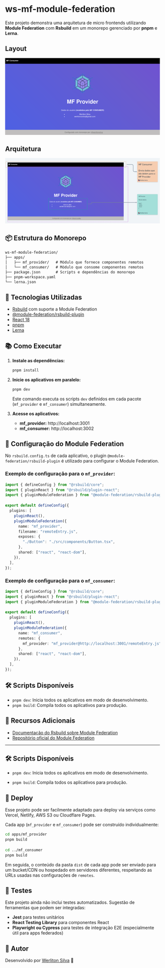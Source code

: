 # ws-mf-module-federation

Este projeto demonstra uma arquitetura de micro frontends utilizando **Module Federation** com **Rsbuild** em um monorepo gerenciado por **pnpm** e **Lerna**.

## Layout

![Layout](./assets/screen.png)

## Arquitetura

![Layout](./assets/arch.png)

## 📦 Estrutura do Monorepo

```
ws-mf-module-federation/
├── apps/
│   ├── mf_provider/   # Módulo que fornece componentes remotos
│   └── mf_consumer/   # Módulo que consome componentes remotos
├── package.json       # Scripts e dependências do monorepo
├── pnpm-workspace.yaml
└── lerna.json
```

## 🚀 Tecnologias Utilizadas

- [Rsbuild](https://rsbuild.dev) com suporte a Module Federation
- [@module-federation/rsbuild-plugin](https://www.npmjs.com/package/@module-federation/rsbuild-plugin)
- [React 18](https://reactjs.org)
- [pnpm](https://pnpm.io)
- [Lerna](https://lerna.js.org)

## 📚 Como Executar

1. **Instale as dependências:**

   ```bash
   pnpm install
   ```

2. **Inicie os aplicativos em paralelo:**

   ```bash
   pnpm dev
   ```

   Este comando executa os scripts `dev` definidos em cada pacote (`mf_provider` e `mf_consumer`) simultaneamente.

3. **Acesse os aplicativos:**

   - **mf_provider:** http://localhost:3001
   - **mf_consumer:** http://localhost:3002

## 🧩 Configuração do Module Federation

No `rsbuild.config.ts` de cada aplicativo, o plugin `@module-federation/rsbuild-plugin` é utilizado para configurar o Module Federation.

### Exemplo de configuração para o `mf_provider`:

```ts
import { defineConfig } from "@rsbuild/core";
import { pluginReact } from "@rsbuild/plugin-react";
import { pluginModuleFederation } from "@module-federation/rsbuild-plugin";

export default defineConfig({
  plugins: [
    pluginReact(),
    pluginModuleFederation({
      name: "mf_provider",
      filename: "remoteEntry.js",
      exposes: {
        "./Button": "./src/components/Button.tsx",
      },
      shared: ["react", "react-dom"],
    }),
  ],
});
```

### Exemplo de configuração para o `mf_consumer`:

```ts
import { defineConfig } from "@rsbuild/core";
import { pluginReact } from "@rsbuild/plugin-react";
import { pluginModuleFederation } from "@module-federation/rsbuild-plugin";

export default defineConfig({
  plugins: [
    pluginReact(),
    pluginModuleFederation({
      name: "mf_consumer",
      remotes: {
        mf_provider: "mf_provider@http://localhost:3001/remoteEntry.js",
      },
      shared: ["react", "react-dom"],
    }),
  ],
});
```

## 🛠️ Scripts Disponíveis

- `pnpm dev`: Inicia todos os aplicativos em modo de desenvolvimento.
- `pnpm build`: Compila todos os aplicativos para produção.

## 📖 Recursos Adicionais

- [Documentação do Rsbuild sobre Module Federation](https://rsbuild.dev/guide/advanced/module-federation)
- [Repositório oficial do Module Federation](https://github.com/module-federation)

---

## 🛠️ Scripts Disponíveis

- `pnpm dev`: Inicia todos os aplicativos em modo de desenvolvimento.

- `pnpm build`: Compila todos os aplicativos para produção.

## 🚢 Deploy

Esse projeto pode ser facilmente adaptado para deploy via serviços como Vercel, Netlify, AWS S3 ou Cloudflare Pages.

Cada app (`mf_provider` e `mf_consumer`) pode ser construído individualmente:

```bash
cd apps/mf_provider
pnpm build

cd ../mf_consumer
pnpm build
```

Em seguida, o conteúdo da pasta `dist` de cada app pode ser enviado para um bucket/CDN ou hospedado em servidores diferentes, respeitando as URLs usadas nas configurações de `remotes`.

## 🧪 Testes

Este projeto ainda não inclui testes automatizados. Sugestão de ferramentas que podem ser integradas:

- **Jest** para testes unitários
- **React Testing Library** para componentes React
- **Playwright ou Cypress** para testes de integração E2E (especialmente útil para apps federados)

## 👤 Autor

Desenvolvido por [Werliton Silva](https://github.com/werliton) 🚀
